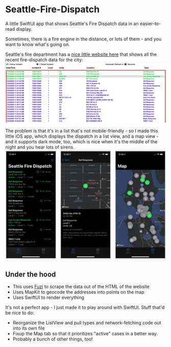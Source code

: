 # Seattle-Fire-Dispatch
A little SwiftUI app that shows Seattle's Fire Dispatch data in an easier-to-read display.

Sometimes, there is a fire engine in the distance, or lots of them - and you want to know what's going on.

Seattle's fire department has a [nice little website here](http://www2.seattle.gov/fire/realtime911/getRecsForDatePub.asp?action=Today&incDate=&rad1=des) that shows all the recent fire-dispatch data for the city:
![](screenshots/dispatch-website.png)

The problem is that it's in a list that's not mobile-friendly - so I made this little iOS app, which displays the dispatch in a list view, and a map view - and it supports dark mode, too, which is nice when it's the middle of the night and you hear lots of sirens.
![](screenshots/demo.png)

## Under the hood
 - This uses [Fuzi](https://github.com/cezheng/Fuzi) to scrape the data out of the HTML of the website
 - Uses MapKit to geocode the addresses into points on the map
 - Uses SwiftUI to render everything
 
 It's not a perfect app - I just made it to play around with SwiftUI. Stuff that'd be nice to do:
  - Reorganize the ListView and pull types and network-fetching code out into its own file
  - Fixup the Map tab so that it prioritizes "active" cases in a better way.
  - Probably a bunch of other things, too!
